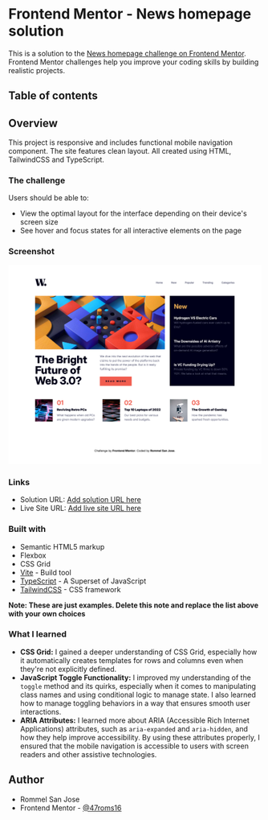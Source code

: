 # Frontend Mentor - News homepage solution

This is a solution to the [News homepage challenge on Frontend Mentor](https://www.frontendmentor.io/challenges/news-homepage-H6SWTa1MFl). Frontend Mentor challenges help you improve your coding skills by building realistic projects.

## Table of contents

## Overview

This project is responsive and includes functional mobile navigation component. The site features clean layout. All created using HTML, TailwindCSS and TypeScript.

### The challenge

Users should be able to:

- View the optimal layout for the interface depending on their device's screen size
- See hover and focus states for all interactive elements on the page

### Screenshot

![](./finished-design/desktop-fullpage.png)

### Links

- Solution URL: [Add solution URL here](https://your-solution-url.com)
- Live Site URL: [Add live site URL here](https://your-live-site-url.com)

### Built with

- Semantic HTML5 markup
- Flexbox
- CSS Grid
- [Vite](https://vite.dev/) - Build tool
- [TypeScript](https://www.typescriptlang.org/) - A Superset of JavaScript
- [TailwindCSS](https://tailwindcss.com/) - CSS framework

**Note: These are just examples. Delete this note and replace the list above with your own choices**

### What I learned

- **CSS Grid:** I gained a deeper understanding of CSS Grid, especially how it automatically creates templates for rows and columns even when they're not explicitly defined.
- **JavaScript Toggle Functionality:** I improved my understanding of the `toggle` method and its quirks, especially when it comes to manipulating class names and using conditional logic to manage state. I also learned how to manage toggling behaviors in a way that ensures smooth user interactions.
- **ARIA Attributes:** I learned more about ARIA (Accessible Rich Internet Applications) attributes, such as `aria-expanded` and `aria-hidden`, and how they help improve accessibility. By using these attributes properly, I ensured that the mobile navigation is accessible to users with screen readers and other assistive technologies.

## Author

- Rommel San Jose
- Frontend Mentor - [@47roms16](https://www.frontendmentor.io/profile/47roms16)
